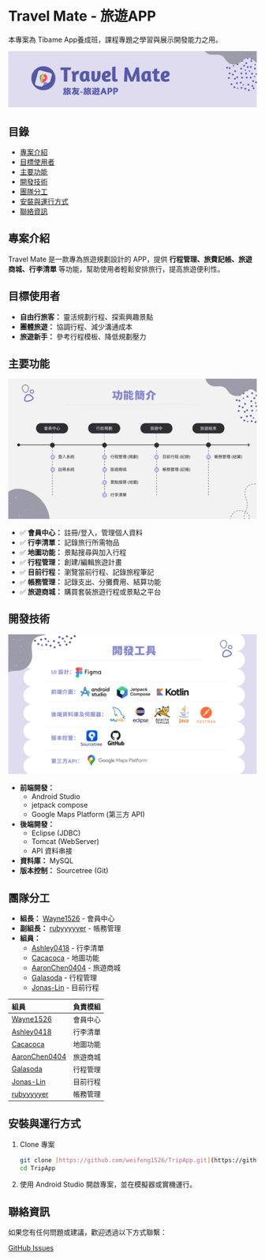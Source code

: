 # Travel Mate - 旅遊APP

本專案為 Tibame App養成班，課程專題之學習與展示開發能力之用。

![APP LOGO](https://github.com/weifeng1526/TripAppTest/blob/main/screenshorts/Logo.png)
## 目錄

* [專案介紹](#專案介紹)
* [目標使用者](#目標使用者)
* [主要功能](#主要功能)
* [開發技術](#開發技術)
* [團隊分工](#團隊分工)
* [安裝與運行方式](#安裝與運行方式)
* [聯絡資訊](#聯絡資訊)

##  專案介紹

Travel Mate 是一款專為旅遊規劃設計的 APP，提供 **行程管理、旅費記帳、旅遊商城、行李清單** 等功能，幫助使用者輕鬆安排旅行，提高旅遊便利性。

##  目標使用者

* **自由行旅客：** 靈活規劃行程、探索興趣景點
* **團體旅遊：** 協調行程、減少溝通成本
* **旅遊新手：** 參考行程模板、降低規劃壓力

##  主要功能
![功能簡介](https://github.com/weifeng1526/TripAppTest/blob/main/screenshorts/Feature.png)

* ✅ **會員中心：** 註冊/登入，管理個人資料
* ✅ **行李清單：** 記錄旅行所需物品
* ✅ **地圖功能：** 景點搜尋與加入行程
* ✅ **行程管理：** 創建/編輯旅遊計畫
* ✅ **目前行程：** 瀏覽當前行程、記錄旅程筆記
* ✅ **帳務管理：** 記錄支出、分攤費用、結算功能
* ✅ **旅遊商城：** 購買套裝旅遊行程或景點之平台

## 開發技術
![開發工具](https://github.com/weifeng1526/TripAppTest/blob/main/screenshorts/Dev.png)

* **前端開發：**
    * Android Studio
    * jetpack compose
    * Google Maps Platform (第三方 API)
* **後端開發：**
    * Eclipse (JDBC)
    * Tomcat (WebServer)
    * API 資料串接
* **資料庫：** MySQL
* **版本控制：** Sourcetree (Git)

##  團隊分工

* **組長：** [Wayne1526](https://github.com/weifeng1526) - 會員中心
* **副組長：** [rubyyyyyer](https://github.com/rubyyyyyer) - 帳務管理
* **組員：**
    * [Ashley0418](https://github.com/Ashley0418) - 行李清單
    * [Cacacoca](https://github.com/Cacacoca) - 地圖功能
    * [AaronChen0404](https://github.com/AaronChen0404) - 旅遊商城
    * [Galasoda](https://github.com/Galasoda) - 行程管理
    * [Jonas-Lin](https://github.com/Jonas-Lin) - 目前行程

| 組員          | 負責模組     |
| :------------ | :----------- |
| [Wayne1526](https://github.com/weifeng1526)        | 會員中心     |
| [Ashley0418](https://github.com/Ashley0418)    | 行李清單     |
| [Cacacoca](https://github.com/Cacacoca)      | 地圖功能     |
| [AaronChen0404](https://github.com/AaronChen0404) | 旅遊商城     |
| [Galasoda](https://github.com/Galasoda)      | 行程管理     |
| [Jonas-Lin](https://github.com/Jonas-Lin)     | 目前行程     |
| [rubyyyyyer](https://github.com/rubyyyyyer)    | 帳務管理     |

##  安裝與運行方式

1.  Clone 專案

    ```bash
    git clone [https://github.com/weifeng1526/TripApp.git](https://github.com/weifeng1526/TripApp.git)
    cd TripApp
    ```

2.  使用 Android Studio 開啟專案，並在模擬器或實機運行。

##  聯絡資訊

如果您有任何問題或建議，歡迎透過以下方式聯繫：

[GitHub Issues](https://github.com/weifeng1526/TripAppTest/issues)
